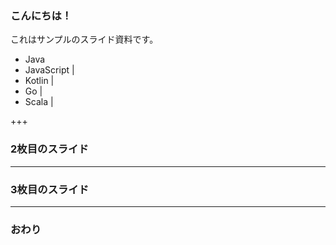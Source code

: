 ### こんにちは！


これはサンプルのスライド資料です。

- Java
- JavaScript |
- Kotlin |
- Go |
- Scala |

+++


### 2枚目のスライド


---


### 3枚目のスライド


---


### おわり

